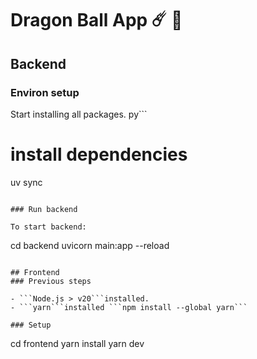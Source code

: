 # Dragon Ball App ☄️ 🐉

## Backend

### Environ setup
Start installing all packages.
py```
# install dependencies
uv sync
```

### Run backend

To start backend:
```
cd backend
uvicorn main:app --reload
```

## Frontend
### Previous steps

- ```Node.js > v20```installed.
- ```yarn```installed ```npm install --global yarn``` 

### Setup
```
cd frontend
yarn install
yarn dev
```